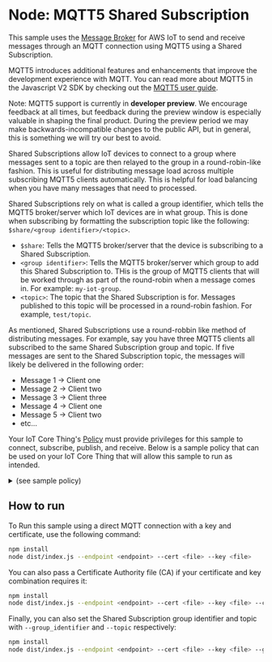 # Node: MQTT5 Shared Subscription

This sample uses the
[Message Broker](https://docs.aws.amazon.com/iot/latest/developerguide/iot-message-broker.html)
for AWS IoT to send and receive messages through an MQTT connection using MQTT5 using a Shared Subscription.

MQTT5 introduces additional features and enhancements that improve the development experience with MQTT. You can read more about MQTT5 in the Javascript V2 SDK by checking out the [MQTT5 user guide](https://github.com/awslabs/aws-crt-nodejs/blob/main/MQTT5-UserGuide.md).

Note: MQTT5 support is currently in **developer preview**. We encourage feedback at all times, but feedback during the preview window is especially valuable in shaping the final product. During the preview period we may make backwards-incompatible changes to the public API, but in general, this is something we will try our best to avoid.

Shared Subscriptions allow IoT devices to connect to a group where messages sent to a topic are then relayed to the group in a round-robin-like fashion. This is useful for distributing message load across multiple subscribing MQTT5 clients automatically. This is helpful for load balancing when you have many messages that need to processed.

Shared Subscriptions rely on what is called a group identifier, which tells the MQTT5 broker/server which IoT devices are in what group. This is done when subscribing by formatting the subscription topic like the following: `$share/<group identifier>/<topic>`.
* `$share`: Tells the MQTT5 broker/server that the device is subscribing to a Shared Subscription.
* `<group identifier>`: Tells the MQTT5 broker/server which group to add this Shared Subscription to. THis is the group of MQTT5 clients that will be worked through as part of the round-robin when a message comes in. For example: `my-iot-group`.
* `<topic>`: The topic that the Shared Subscription is for. Messages published to this topic will be processed in a round-robin fashion. For example, `test/topic`.

As mentioned, Shared Subscriptions use a round-robbin like method of distributing messages. For example, say you have three MQTT5 clients all subscribed to the same Shared Subscription group and topic. If five messages are sent to the Shared Subscription topic, the messages will likely be delivered in the following order:
* Message 1 -> Client one
* Message 2 -> Client two
* Message 3 -> Client three
* Message 4 -> Client one
* Message 5 -> Client two
* etc...

Your IoT Core Thing's [Policy](https://docs.aws.amazon.com/iot/latest/developerguide/iot-policies.html) must provide privileges for this sample to connect, subscribe, publish, and receive. Below is a sample policy that can be used on your IoT Core Thing that will allow this sample to run as intended.

<details>
<summary>(see sample policy)</summary>
<pre>
{
  "Version": "2012-10-17",
  "Statement": [
    {
      "Effect": "Allow",
      "Action": [
        "iot:Publish",
        "iot:Receive"
      ],
      "Resource": [
        "arn:aws:iot:<b>region</b>:<b>account</b>:topic/test/topic",
        "arn:aws:iot:<b>region</b>:<b>account</b>:topic/$share/*/test/topic"
      ]
    },
    {
      "Effect": "Allow",
      "Action": [
        "iot:Subscribe"
      ],
      "Resource": [
        "arn:aws:iot:<b>region</b>:<b>account</b>:topicfilter/test/topic",
        "arn:aws:iot:<b>region</b>:<b>account</b>:topicfilter/$share/*/test/topic"
      ]
    },
    {
      "Effect": "Allow",
      "Action": [
        "iot:Connect"
      ],
      "Resource": [
        "arn:aws:iot:<b>region</b>:<b>account</b>:client/test-*"
      ]
    }
  ]
}
</pre>

Replace with the following with the data from your AWS account:
* `<region>`: The AWS IoT Core region where you created your AWS IoT Core thing you wish to use with this sample. For example `us-east-1`.
* `<account>`: Your AWS IoT Core account ID. This is the set of numbers in the top right next to your AWS account name when using the AWS IoT Core website.

Note that in a real application, you may want to avoid the use of wildcards in your ClientID or use them selectively. Please follow best practices when working with AWS on production applications using the SDK. Also, for the purposes of this sample, please make sure your policy allows a client ID of `test-*` to connect or use `--client_id <client ID here>` to send the client ID your policy supports.

</details>

## How to run

To Run this sample using a direct MQTT connection with a key and certificate, use the following command:

``` sh
npm install
node dist/index.js --endpoint <endpoint> --cert <file> --key <file>
```

You can also pass a Certificate Authority file (CA) if your certificate and key combination requires it:

``` sh
npm install
node dist/index.js --endpoint <endpoint> --cert <file> --key <file> --ca_file <path to root CA>
```

Finally, you can also set the Shared Subscription group identifier and topic with `--group_identifier` and `--topic` respectively:

``` sh
npm install
node dist/index.js --endpoint <endpoint> --cert <file> --key <file> --group_identifier <group identifier> --topic <topic>
```
